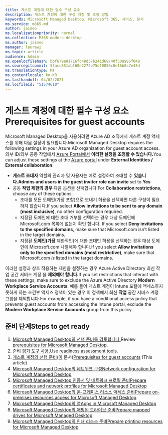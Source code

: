 ```yaml
---
title: 게스트 계정에 대한 필수 구성 요소
description: 게스트 계정에 대한 구성 지침 및 조정 방법
keywords: Microsoft Managed Desktop, Microsoft 365, 서비스, 문서
ms.service: m365-md
author: jaimeo
ms.localizationpriority: normal
ms.collection: M365-modern-desktop
ms.author: jaimeo
manager: laurawi
ms.topic: article
audience: Admin
ms.openlocfilehash: bbf679a01716fc48d37b241d69740f50a985f048
ms.sourcegitcommit: 53acc851abf68e2272e75df0856c0e16b0c7e48d
ms.translationtype: MT
ms.contentlocale: ko-KR
ms.lasthandoff: 04/02/2021
ms.locfileid: "51574610"
---
```

# <a name="prerequisites-for-guest-accounts"></a><span data-ttu-id="920e2-104">게스트 계정에 대한 필수 구성 요소</span><span class="sxs-lookup"><span data-stu-id="920e2-104">Prerequisites for guest accounts</span></span>

<span data-ttu-id="920e2-105">Microsoft Managed Desktop을 사용하려면 Azure AD 조직에서 게스트 계정 액세스를 위해 다음 설정이 필요합니다.</span><span class="sxs-lookup"><span data-stu-id="920e2-105">Microsoft Managed Desktop requires the following settings in your Azure AD organization for guest account access.</span></span> <span data-ttu-id="920e2-106">외부 ID/외부 공동 작업에서 [Azure Portal에서](https://portal.azure.com) **이러한 설정을 조정할 수 있습니다.**</span><span class="sxs-lookup"><span data-stu-id="920e2-106">You can adjust these settings at the [Azure portal](https://portal.azure.com) under **External Identities / External collaboration**:</span></span>

-   <span data-ttu-id="920e2-107">**게스트 초대자** 역할의 관리자 및 사용자는 예로 설정하여 초대할 수 **있습니다.**</span><span class="sxs-lookup"><span data-stu-id="920e2-107">**Admins and users in the guest inviter role can invite** set to **Yes**</span></span>
-   <span data-ttu-id="920e2-108">공동 **작업 제한의 경우** 다음 옵션을 선택합니다.</span><span class="sxs-lookup"><span data-stu-id="920e2-108">For **Collaboration restrictions**, choose any of these options:</span></span>
    -   <span data-ttu-id="920e2-109">초대를 모든 도메인(가장 포함)으로 보내기 허용을 선택하면 다른 구성이 필요하지 않습니다.</span><span class="sxs-lookup"><span data-stu-id="920e2-109">If you select **Allow invitations to be sent to any domain (most inclusive)**, no other configuration required.</span></span>
    -   <span data-ttu-id="920e2-110">지정된 도메인에 대한 초대 거부를 선택하는 경우 대상 도메인에 Microsoft.com 목록에 없는지 확인 합니다. </span><span class="sxs-lookup"><span data-stu-id="920e2-110">If you select **Deny invitations to the specified domains**, make sure that Microsoft.com isn’t listed in the target domains.</span></span>
    -   <span data-ttu-id="920e2-111">지정된 **도메인(가장** 제한적인)에 대한 초대만 허용을 선택하는 경우  대상 도메인에 Microsoft.com 나열해야 합니다.</span><span class="sxs-lookup"><span data-stu-id="920e2-111">If you select **Allow invitations only to the specified domains (most restrictive)**, make sure that Microsoft.com *is* listed in the target domains.</span></span>

<span data-ttu-id="920e2-112">이러한 설정과 상호 작용하는 제한을 설정하는 경우 Azure Active Directory 최신 작업 공간 서비스 계정 을 **제외해야 합니다.**</span><span class="sxs-lookup"><span data-stu-id="920e2-112">If you set restrictions that interact with these settings, make sure to exclude the Azure Active Directory **Modern Workplace Service Accounts**.</span></span> <span data-ttu-id="920e2-113">예를 들어 게스트 계정이 Intune 포털에 액세스하지 못하게 하는 조건부 액세스 정책이 있는 경우 이 정책에서 최신 **작업** 공간 서비스 계정 그룹을 제외합니다.</span><span class="sxs-lookup"><span data-stu-id="920e2-113">For example, if you have a conditional access policy that prevents guest accounts from accessing the Intune portal, exclude the **Modern Workplace Service Accounts** group from this policy.</span></span>

## <a name="steps-to-get-ready"></a><span data-ttu-id="920e2-114">준비 단계</span><span class="sxs-lookup"><span data-stu-id="920e2-114">Steps to get ready</span></span>

1. <span data-ttu-id="920e2-115">[Microsoft Managed Desktop의 선행 준비를 검토합니다.](prerequisites.md)</span><span class="sxs-lookup"><span data-stu-id="920e2-115">Review [prerequisites for Microsoft Managed Desktop](prerequisites.md).</span></span>
2. <span data-ttu-id="920e2-116">준비 [평가 도구 사용.](readiness-assessment-tool.md)</span><span class="sxs-lookup"><span data-stu-id="920e2-116">Use [readiness assessment tools](readiness-assessment-tool.md).</span></span>
3. <span data-ttu-id="920e2-117">[게스트 계정의 선행 준비(이](guest-accounts.md) 문서)</span><span class="sxs-lookup"><span data-stu-id="920e2-117">[Prerequisites for guest accounts](guest-accounts.md) (This article)</span></span>
4. [<span data-ttu-id="920e2-118">Microsoft Managed Desktop의 네트워크 구성</span><span class="sxs-lookup"><span data-stu-id="920e2-118">Network configuration for Microsoft Managed Desktop</span></span>](network.md)
5. [<span data-ttu-id="920e2-119">Microsoft Managed Desktop 인증서 및 네트워크 프로필 준비</span><span class="sxs-lookup"><span data-stu-id="920e2-119">Prepare certificates and network profiles for Microsoft Managed Desktop</span></span>](certs-wifi-lan.md)
6. [<span data-ttu-id="920e2-120">Microsoft Managed Desktop의 온-프레미스 리소스 액세스 준비</span><span class="sxs-lookup"><span data-stu-id="920e2-120">Prepare on-premises resources access for Microsoft Managed Desktop</span></span>](authentication.md)
7. [<span data-ttu-id="920e2-121">Microsoft Managed Desktop의 앱</span><span class="sxs-lookup"><span data-stu-id="920e2-121">Apps in Microsoft Managed Desktop</span></span>](apps.md)
8. [<span data-ttu-id="920e2-122">Microsoft Managed Desktop의 매핑된 드라이브 준비</span><span class="sxs-lookup"><span data-stu-id="920e2-122">Prepare mapped drives for Microsoft Managed Desktop</span></span>](mapped-drives.md)
9. [<span data-ttu-id="920e2-123">Microsoft Managed Desktop의 인쇄 리소스 준비</span><span class="sxs-lookup"><span data-stu-id="920e2-123">Prepare printing resources for Microsoft Managed Desktop</span></span>](printing.md)
